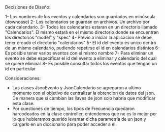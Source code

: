 
Decisiones de Diseño:

 1- Los nombres de los eventos y calendarios son guardados en minúscula (downcase)
 2- Los calendarios se guardan en archivos. Un archivo por cada calendario.
 3- Todos los calendarios estaran en un directorio llamado "Calendarios". El mismo estará en el mismo directorio donde se encuentran los directorios "model" y "spec"
 4- Previo a iniciar la aplicacion se debe tener creado el directorio "calendarios"
 5- El id del evento es unico dentro de un mismo calendario, pudiendo repetirse el id en calendarios distintos
 6- Es posible tener varios eventos con el mismo nombre
 7- Para eliminar un evento se debe especificar el id del evento a eliminar y calendario del cual se quiere eliminar
 8- Es posible consultar todos los eventos que tengan un id en particular

 Consideraciones:
 
- Las clases JsonEvento y JsonCalendario se agregaron a ultimo momento con el objetivo de centralizar la obtencion de datos del json. De manera que si cambian las llaves de json solo habria que modificar esta clase.
- Por cuestiones de tiempo, los tipos de Frecuencia quedaron harcodeados en la clase controller, entendemos que no es lo mejor por lo que hubieramos querido levantar dicha parametría de un json y cargarlo en un diccionario para poder acceder a el.
